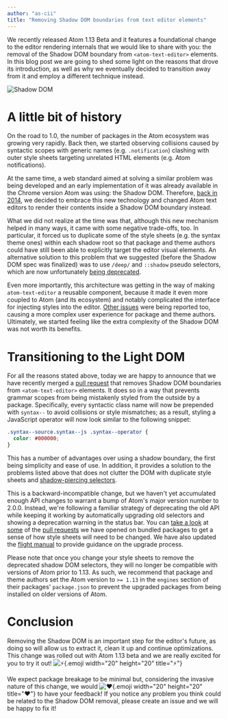```yaml
---
author: "as-cii"
title: "Removing Shadow DOM boundaries from text editor elements"
---
```


We recently released Atom 1.13 Beta and it features a foundational change to the editor rendering internals that we would like to share with you: the removal of the Shadow DOM boundary from `<atom-text-editor>` elements. In this blog post we are going to shed some light on the reasons that drove its introduction, as well as why we eventually decided to transition away from it and employ a different technique instead.

![Shadow DOM](/assets/images/blog.atom.io/img/posts/shadow-dom.png)

<!--more-->

# A little bit of history

On the road to 1.0, the number of packages in the Atom ecosystem was growing very rapidly. Back then, we started observing collisions caused by syntactic scopes with generic names (e.g. `.notification`) clashing with outer style sheets targeting unrelated HTML elements (e.g. Atom notifications).

At the same time, a web standard aimed at solving a similar problem was being developed and an early implementation of it was already available in the Chrome version Atom was using: the Shadow DOM. Therefore, [back in 2014](/blog/2014/11/18/avoiding-style-pollution-with-the-shadow-dom), we decided to embrace this new technology and changed Atom text editors to render their contents inside a Shadow DOM boundary instead.

What we did not realize at the time was that, although this new mechanism helped in many ways, it came with some negative trade-offs, too. In particular, it forced us to duplicate some of the style sheets (e.g. the syntax theme ones) within each shadow root so that package and theme authors could have still been able to explicitly target the editor visual elements. An alternative solution to this problem that we suggested (before the Shadow DOM spec was finalized) was to use `/deep/` and `::shadow` pseudo selectors, which are now unfortunately [being deprecated](https://bugs.chromium.org/p/chromium/issues/detail?id=489954).

Even more importantly, this architecture was getting in the way of making `atom-text-editor` a reusable component, because it made it even more coupled to Atom (and its ecosystem) and notably complicated the interface for injecting styles into the editor. [Other issues](https://github.com/atom/atom/issues/4590) were being reported too, causing a more complex user experience for package and theme authors. Ultimately, we started feeling like the extra complexity of the Shadow DOM was not worth its benefits.

# Transitioning to the Light DOM

For all the reasons stated above, today we are happy to announce that we have recently merged a [pull request](https://github.com/atom/atom/pull/12903) that removes Shadow DOM boundaries from `<atom-text-editor>` elements. It does so in a way that prevents grammar scopes from being mistakenly styled from the outside by a package. Specifically, every syntactic class name will now be prepended with `syntax--` to avoid collisions or style mismatches; as a result, styling a JavaScript operator will now look similar to the following snippet:

```css
.syntax--source.syntax--js .syntax--operator {
  color: #000000;
}
```

This has a number of advantages over using a shadow boundary, the first being simplicity and ease of use. In addition, it provides a solution to the problems listed above that does not clutter the DOM with duplicate style sheets and [shadow-piercing selectors](https://www.html5rocks.com/en/tutorials/webcomponents/shadowdom-201/#toc-style-cat-hat).

This is a backward-incompatible change, but we haven't yet accumulated enough API changes to warrant a bump of Atom's major version number to 2.0.0. Instead, we're following a familiar strategy of deprecating the old API while keeping it working by automatically upgrading old selectors and showing a deprecation warning in the status bar. You can [take a look](https://github.com/atom/autocomplete-plus/pull/779) at [some](https://github.com/atom/atom-dark-syntax/pull/31) of the [pull requests](https://github.com/atom/atom-dark-ui/pull/64) we have opened on bundled packages to get a sense of how style sheets will need to be changed. We have also updated the [flight manual](https://flight-manual.atom-editor.cc/) to provide guidance on the upgrade process.

Please note that once you change your style sheets to remove the deprecated shadow DOM selectors, they will no longer be compatible with versions of Atom prior to 1.13. As such, we recommend that package and theme authors set the Atom version to `>= 1.13` in the `engines` section of their packages' `package.json` to prevent the upgraded packages from being installed on older versions of Atom.

# Conclusion

Removing the Shadow DOM is an important step for the editor's future, as doing so will allow us to extract it, clean it up and continue optimizations. This change was rolled out with Atom 1.13 beta and we are really excited for you to try it out! ![:zap:](https://github.githubassets.com/images/icons/emoji/unicode/26a1.png){.emoji width="20" height="20" title=":zap:"}

We expect package breakage to be minimal but, considering the invasive nature of this change, we would ![:heart:](https://github.githubassets.com/images/icons/emoji/unicode/2764.png){.emoji width="20" height="20" title=":heart:"} to have your feedback! If you notice any problem you think could be related to the Shadow DOM removal, please create an issue and we will be happy to fix it!
